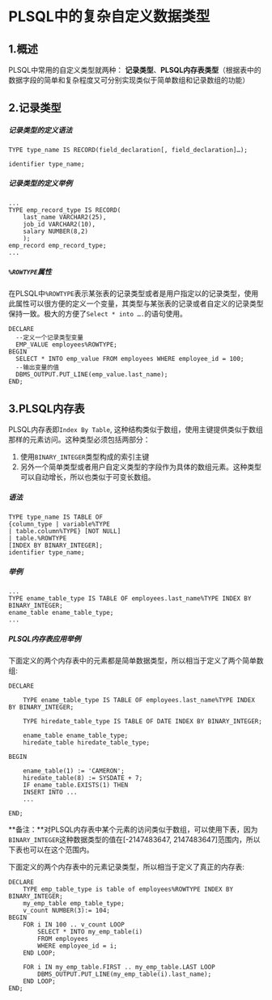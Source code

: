 #	PLSQL中的复杂自定义数据类型
##	1.概述
PLSQL中常用的自定义类型就两种： **记录类型**、**PLSQL内存表类型**（根据表中的数据字段的简单和复杂程度又可分别实现类似于简单数组和记录数组的功能）

##	2.记录类型
#####	记录类型的定义语法
```
TYPE type_name IS RECORD(field_declaration[, field_declaration]…);

identifier type_name;
```
#####	记录类型的定义举例
```
...
TYPE emp_record_type IS RECORD(
	last_name VARCHAR2(25),
	job_id VARCHAR2(10),
	salary NUMBER(8,2)
    );
emp_record emp_record_type;
...
```
#####	`%ROWTYPE`属性
在PLSQL中`%ROWTYPE`表示某张表的记录类型或者是用户指定以的记录类型，使用此属性可以很方便的定义一个变量，其类型与某张表的记录或者自定义的记录类型保持一致。极大的方便了`Select * into ….`的语句使用。
```
DECLARE
  --定义一个记录类型变量
  EMP_VALUE employees%ROWTYPE;
BEGIN
  SELECT * INTO emp_value FROM employees WHERE employee_id = 100;
  --输出变量的值
  DBMS_OUTPUT.PUT_LINE(emp_value.last_name);
END;
```

##	3.PLSQL内存表
PLSQL内存表即`Index By Table`, 这种结构类似于数组，使用主键提供类似于数组那样的元素访问。这种类型必须包括两部分：
1.	使用`BINARY_INTEGER`类型构成的索引主键
2.	另外一个简单类型或者用户自定义类型的字段作为具体的数组元素。这种类型可以自动增长，所以也类似于可变长数组。

#####	语法
```
TYPE type_name IS TABLE OF
{column_type | variable%TYPE
| table.column%TYPE} [NOT NULL]
| table.%ROWTYPE
[INDEX BY BINARY_INTEGER];
identifier type_name;
```

#####	举例
```
...
TYPE ename_table_type IS TABLE OF employees.last_name%TYPE INDEX BY BINARY_INTEGER;
ename_table ename_table_type;
...
```

#####	PLSQL内存表应用举例
下面定义的两个内存表中的元素都是简单数据类型，所以相当于定义了两个简单数组:
```
DECLARE

    TYPE ename_table_type IS TABLE OF employees.last_name%TYPE INDEX BY BINARY_INTEGER;

    TYPE hiredate_table_type IS TABLE OF DATE INDEX BY BINARY_INTEGER;

    ename_table ename_table_type;
    hiredate_table hiredate_table_type;

BEGIN

    ename_table(1) := 'CAMERON';
    hiredate_table(8) := SYSDATE + 7;
    IF ename_table.EXISTS(1) THEN
    INSERT INTO ...
    ...

END;
```
**备注：**对PLSQL内存表中某个元素的访问类似于数组，可以使用下表，因为`BINARY_INTEGER`这种数据类型的值在[-2147483647, 2147483647]范围内，所以下表也可以在这个范围内。

下面定义的两个内存表中的元素记录类型，所以相当于定义了真正的内存表:
```
DECLARE
    TYPE emp_table_type is table of employees%ROWTYPE INDEX BY BINARY_INTEGER;
    my_emp_table emp_table_type;
    v_count NUMBER(3):= 104;
BEGIN
    FOR i IN 100 .. v_count LOOP
        SELECT * INTO my_emp_table(i)
        FROM employees
        WHERE employee_id = i;
    END LOOP;

    FOR i IN my_emp_table.FIRST .. my_emp_table.LAST LOOP
    	DBMS_OUTPUT.PUT_LINE(my_emp_table(i).last_name);
    END LOOP;
END;
```